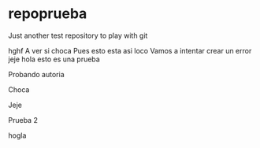 # repoprueba
Just another test repository to play with git

hghf
A ver si choca
Pues esto esta asi loco
Vamos a intentar crear un error
jeje
hola esto es una prueba

Probando autoria

Choca

Jeje

Prueba 2

hogla
